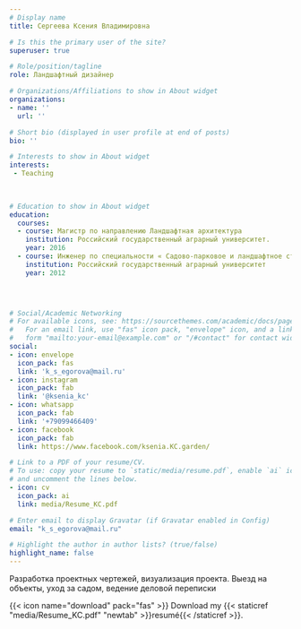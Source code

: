 ```yaml
---
# Display name
title: Сергеева Ксения Владимировна

# Is this the primary user of the site?
superuser: true

# Role/position/tagline
role: Ландшафтный дизайнер

# Organizations/Affiliations to show in About widget
organizations:
- name: ''
  url: ''

# Short bio (displayed in user profile at end of posts)
bio: ''

# Interests to show in About widget
interests:
 - Teaching

 
 
# Education to show in About widget
education:
  courses:
  - course: Магистр по направлению Ландшафтная архитектура
    institution: Российский государственный аграрный университет. 
    year: 2016
  - course: Инженер по специальности « Садово-парковое и ландшафтное строительство»
    institution: Российский государственный аграрный университет 
    year: 2012



 
# Social/Academic Networking
# For available icons, see: https://sourcethemes.com/academic/docs/page-builder/#icons
#   For an email link, use "fas" icon pack, "envelope" icon, and a link in the
#   form "mailto:your-email@example.com" or "/#contact" for contact widget.
social:
- icon: envelope
  icon_pack: fas
  link: 'k_s_egorova@mail.ru'
- icon: instagram
  icon_pack: fab
  link: '@ksenia_kc'
- icon: whatsapp
  icon_pack: fab
  link: '+79099466409'
- icon: facebook
  icon_pack: fab
  link: https://www.facebook.com/ksenia.KC.garden/

# Link to a PDF of your resume/CV.
# To use: copy your resume to `static/media/resume.pdf`, enable `ai` icons in `params.toml`, 
# and uncomment the lines below.
- icon: cv
  icon_pack: ai
  link: media/Resume_KC.pdf

# Enter email to display Gravatar (if Gravatar enabled in Config)
email: "k_s_egorova@mail.ru"

# Highlight the author in author lists? (true/false)
highlight_name: false
---
```


Разработка проектных чертежей, визуализация проекта. Выезд на объекты, уход за садом, ведение деловой переписки 


{{< icon name="download" pack="fas" >}} Download my {{< staticref "media/Resume_KC.pdf" "newtab" >}}resumé{{< /staticref >}}.
